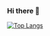 ### Hi there 👋
[![Top Langs](https://github-readme-stats.vercel.app/api/top-langs/?username=yunboer&layout=compact)](https://github.com/anuraghazra/github-readme-stats)
<!--
**yunboer/yunboer** is a ✨ _special_ ✨ repository because its `README.md` (this file) appears on your GitHub profile.

Here are some ideas to get you started:

- 🔭 I’m currently working on ...
- 🌱 I’m currently learning ...
- 👯 I’m looking to collaborate on ...
- 🤔 I’m looking for help with ...
- 💬 Ask me about ...
- 📫 How to reach me: ...
- 😄 Pronouns: ...
- ⚡ Fun fact: ...
-->
